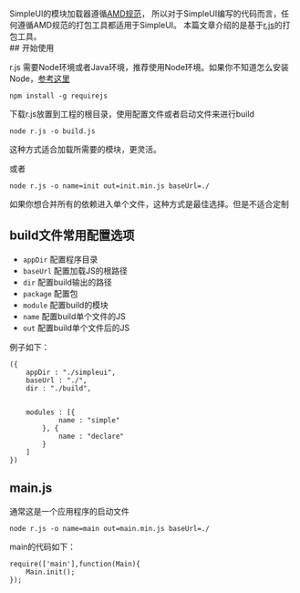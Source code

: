 <div class="description">
	SimpleUI的模块加载器遵循<a href="http://wiki.commonjs.org/wiki/Modules/AsynchronousDefinition" target="_blank">AMD规范</a>，
	所以对于SimpleUI编写的代码而言，任何遵循AMD规范的打包工具都适用于SimpleUI。
	本篇文章介绍的是基于<a href="https://github.com/jrburke/r.js" target="_blank">r.js</a>的打包工具。
</div>
## 开始使用
	
r.js 需要Node环境或者Java环境，推荐使用Node环境。如果你不知道怎么安装Node，<a href="http://nodejs.org/" target="_blank">参考这里</a>

	npm install -g requirejs

下载r.js放置到工程的根目录，使用配置文件或者启动文件来进行build

	node r.js -o build.js
	
这种方式适合加载所需要的模块，更灵活。
	
或者

	node r.js -o name=init out=init.min.js baseUrl=./
	
如果你想合并所有的依赖进入单个文件，这种方式是最佳选择。但是不适合定制

## build文件常用配置选项

* `appDir` 配置程序目录
* `baseUrl` 配置加载JS的根路径
* `dir` 配置build输出的路径
* `package` 配置包
* `module` 配置build的模块
* `name` 配置build单个文件的JS
* `out` 配置build单个文件后的JS

例子如下：

	({
		appDir : "./simpleui",
		baseUrl : "./",
		dir : "./build",
		
		
		modules : [{
				name : "simple"
			}, {
				name : "declare"
			}
		]
	})
	
## main.js 

通常这是一个应用程序的启动文件

	node r.js -o name=main out=main.min.js baseUrl=./

main的代码如下：

	require(['main'],function(Main){
		Main.init();
	});
	

	
	
	
	




